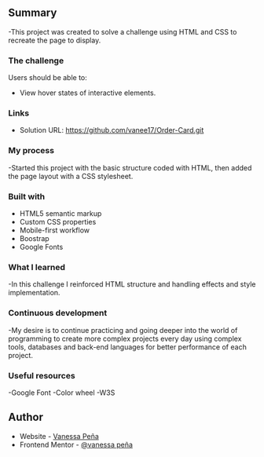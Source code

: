## Summary

-This project was created to solve a challenge using HTML and CSS to recreate the page to display.

### The challenge

Users should be able to:

- View hover states of interactive elements.

### Links

- Solution URL: https://github.com/vanee17/Order-Card.git

### My process

-Started this project with the basic structure coded with HTML, then added the page layout with a CSS stylesheet.

### Built with

- HTML5 semantic markup
- Custom CSS properties
- Mobile-first workflow
- Boostrap
- Google Fonts

### What I learned

-In this challenge I reinforced HTML structure and handling effects and style implementation.

### Continuous development

-My desire is to continue practicing and going deeper into the world of programming to create more complex projects every day using complex tools, databases and back-end languages for better performance of each project.

### Useful resources

-Google Font
-Color wheel
-W3S

## Author

- Website - [Vanessa Peña](https://github.com/vanee17)
- Frontend Mentor - [@vanessa peña](https://www.frontendmentor.io/profile/vanee17)
